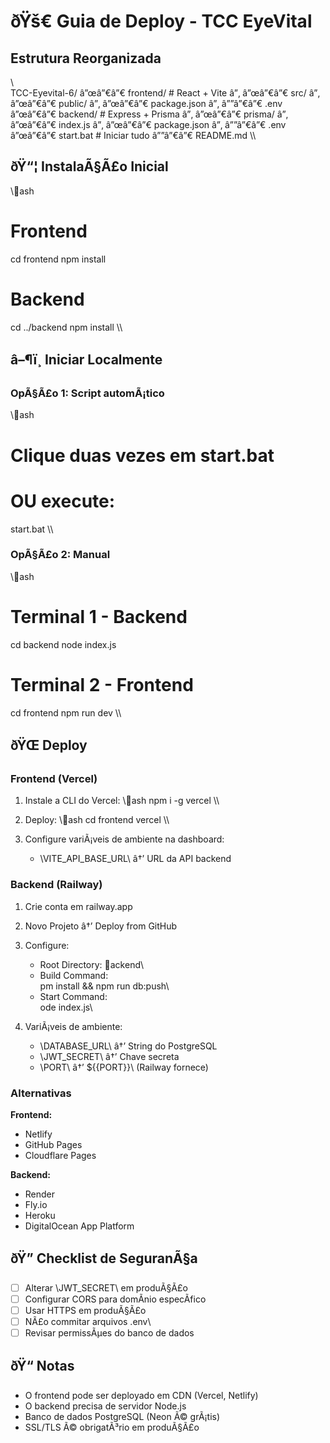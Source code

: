 ﻿# ðŸš€ Guia de Deploy - TCC EyeVital

## Estrutura Reorganizada

\\\
TCC-Eyevital-6/
â”œâ”€â”€ frontend/          # React + Vite
â”‚   â”œâ”€â”€ src/
â”‚   â”œâ”€â”€ public/
â”‚   â”œâ”€â”€ package.json
â”‚   â””â”€â”€ .env
â”œâ”€â”€ backend/           # Express + Prisma
â”‚   â”œâ”€â”€ prisma/
â”‚   â”œâ”€â”€ index.js
â”‚   â”œâ”€â”€ package.json
â”‚   â””â”€â”€ .env
â”œâ”€â”€ start.bat          # Iniciar tudo
â””â”€â”€ README.md
\\\

## ðŸ“¦ InstalaÃ§Ã£o Inicial

\\\ash
# Frontend
cd frontend
npm install

# Backend
cd ../backend
npm install
\\\

## â–¶ï¸ Iniciar Localmente

### OpÃ§Ã£o 1: Script automÃ¡tico
\\\ash
# Clique duas vezes em start.bat
# OU execute:
start.bat
\\\

### OpÃ§Ã£o 2: Manual
\\\ash
# Terminal 1 - Backend
cd backend
node index.js

# Terminal 2 - Frontend
cd frontend
npm run dev
\\\

## ðŸŒ Deploy

### Frontend (Vercel)

1. Instale a CLI do Vercel:
\\\ash
npm i -g vercel
\\\

2. Deploy:
\\\ash
cd frontend
vercel
\\\

3. Configure variÃ¡veis de ambiente na dashboard:
   - \VITE_API_BASE_URL\ â†’ URL da API backend

### Backend (Railway)

1. Crie conta em railway.app

2. Novo Projeto â†’ Deploy from GitHub

3. Configure:
   - Root Directory: \ackend\
   - Build Command: \
pm install && npm run db:push\
   - Start Command: \
ode index.js\

4. VariÃ¡veis de ambiente:
   - \DATABASE_URL\ â†’ String do PostgreSQL
   - \JWT_SECRET\ â†’ Chave secreta
   - \PORT\ â†’ \${{PORT}}\ (Railway fornece)

### Alternativas

**Frontend:**
- Netlify
- GitHub Pages
- Cloudflare Pages

**Backend:**
- Render
- Fly.io
- Heroku
- DigitalOcean App Platform

## ðŸ” Checklist de SeguranÃ§a

- [ ] Alterar \JWT_SECRET\ em produÃ§Ã£o
- [ ] Configurar CORS para domÃ­nio especÃ­fico
- [ ] Usar HTTPS em produÃ§Ã£o
- [ ] NÃ£o commitar arquivos \.env\
- [ ] Revisar permissÃµes do banco de dados

## ðŸ“ Notas

- O frontend pode ser deployado em CDN (Vercel, Netlify)
- O backend precisa de servidor Node.js
- Banco de dados PostgreSQL (Neon Ã© grÃ¡tis)
- SSL/TLS Ã© obrigatÃ³rio em produÃ§Ã£o
